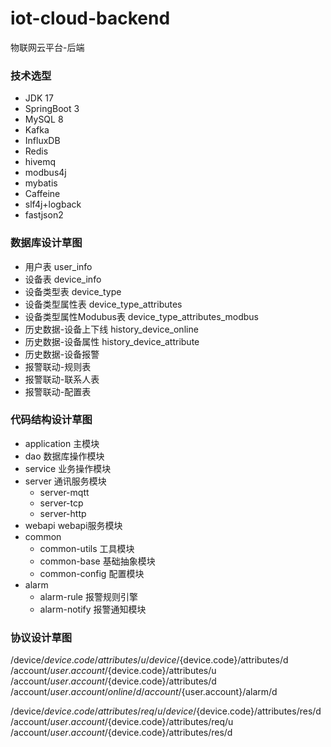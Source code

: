 # iot-cloud-backend

物联网云平台-后端

### 技术选型

- JDK 17
- SpringBoot 3
- MySQL 8
- Kafka
- InfluxDB
- Redis
- hivemq
- modbus4j
- mybatis
- Caffeine
- slf4j+logback
- fastjson2

### 数据库设计草图

- 用户表 user_info
- 设备表 device_info
- 设备类型表 device_type
- 设备类型属性表 device_type_attributes
- 设备类型属性Modubus表 device_type_attributes_modbus
- 历史数据-设备上下线 history_device_online
- 历史数据-设备属性 history_device_attribute
- 历史数据-设备报警
- 报警联动-规则表
- 报警联动-联系人表
- 报警联动-配置表

### 代码结构设计草图

- application 主模块
- dao 数据库操作模块
- service 业务操作模块
- server 通讯服务模块
    - server-mqtt
    - server-tcp
    - server-http
- webapi webapi服务模块
- common
    - common-utils 工具模块
    - common-base 基础抽象模块
    - common-config 配置模块
- alarm
    - alarm-rule 报警规则引擎
    - alarm-notify 报警通知模块

### 协议设计草图

/device/${device.code}/attributes/u
/device/${device.code}/attributes/d
/account/${user.account}/${device.code}/attributes/u
/account/${user.account}/${device.code}/attributes/d
/account/${user.account}/online/d
/account/${user.account}/alarm/d

/device/${device.code}/attributes/req/u
/device/${device.code}/attributes/res/d
/account/${user.account}/${device.code}/attributes/req/u
/account/${user.account}/${device.code}/attributes/res/d
